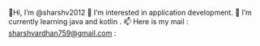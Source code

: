 👋Hi, I’m @sharshv2012
👀 I’m interested in application development.
🌱 I’m currently learning java and kotlin .
📫 Here is my mail : sharshvardhan759@gmail.com :

<!---
sharshv2012/sharshv2012 is a ✨ special ✨ repository because its `README.md` (this file) appears on your GitHub profile.
You can click the Preview link to take a look at your changes.

🔭 I'm currently building apps using Kotlin, Android Jetpack libraries and Jetpack Compose.
❤️ I love to contribute to a meaningful product that helps people improve their lives
🧿 I’m currently working on KMM.
👯 I’m looking to collaborate on OpenSource Projects
💬 Ask me about ... Anything
😄 Pronouns: She/Her
📫 How to reach me joshirucha0807@gmail.com
⚡ Fun fact: I can work nonstop without caffiene. Yes, you heard it right
--->
